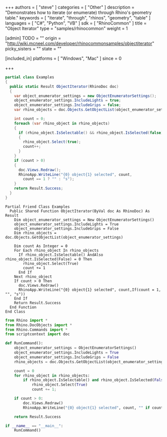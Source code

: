 +++
authors = [ "steve" ]
categories = [ "Other" ]
description = "Demonstrates how to iterate (or enumerate) through Rhino's geometry table."
keywords = [ "iterate", "through", "rhinos", "geometry", "table" ]
languages = [ "C#", "Python", "VB" ]
sdk = [ "RhinoCommon" ]
title = "Object Iterator"
type = "samples/rhinocommon"
weight = 1

[admin]
TODO = ""
origin = "http://wiki.mcneel.com/developer/rhinocommonsamples/objectiterator"
picky_sisters = ""
state = ""

[included_in]
platforms = [ "Windows", "Mac" ]
since = 0

+++

<div class="codetab-content" id="cs">

```cs
partial class Examples
{
  public static Result ObjectIterator(RhinoDoc doc)
  {
    var object_enumerator_settings = new ObjectEnumeratorSettings();
    object_enumerator_settings.IncludeLights = true;
    object_enumerator_settings.IncludeGrips = false;
    var rhino_objects = doc.Objects.GetObjectList(object_enumerator_settings);

    int count = 0;
    foreach (var rhino_object in rhino_objects)
    {
      if (rhino_object.IsSelectable() && rhino_object.IsSelected(false) == 0)
      {
        rhino_object.Select(true);
        count++;
      }
    }
    if (count > 0)
    {
      doc.Views.Redraw();
      RhinoApp.WriteLine("{0} object{1} selected", count,
        count == 1 ? "" : "s");
    }
    return Result.Success;
  }
}
```

</div>


<div class="codetab-content" id="vb">

```vbnet
Partial Friend Class Examples
  Public Shared Function ObjectIterator(ByVal doc As RhinoDoc) As Result
	Dim object_enumerator_settings = New ObjectEnumeratorSettings()
	object_enumerator_settings.IncludeLights = True
	object_enumerator_settings.IncludeGrips = False
	Dim rhino_objects = doc.Objects.GetObjectList(object_enumerator_settings)

	Dim count As Integer = 0
	For Each rhino_object In rhino_objects
	  If rhino_object.IsSelectable() AndAlso rhino_object.IsSelected(False) = 0 Then
		rhino_object.Select(True)
		count += 1
	  End If
	Next rhino_object
	If count > 0 Then
	  doc.Views.Redraw()
	  RhinoApp.WriteLine("{0} object{1} selected", count,If(count = 1, "", "s"))
	End If
	Return Result.Success
  End Function
End Class
```

</div>


<div class="codetab-content" id="py">

```python
from Rhino import *
from Rhino.DocObjects import *
from Rhino.Commands import *
from scriptcontext import doc

def RunCommand():
    object_enumerator_settings = ObjectEnumeratorSettings()
    object_enumerator_settings.IncludeLights = True
    object_enumerator_settings.IncludeGrips = False
    rhino_objects = doc.Objects.GetObjectList(object_enumerator_settings)

    count = 0
    for rhino_object in rhino_objects:
        if rhino_object.IsSelectable() and rhino_object.IsSelected(False) == 0:
            rhino_object.Select(True)
            count += 1;

    if count > 0:
        doc.Views.Redraw()
        RhinoApp.WriteLine("{0} object{1} selected", count, "" if count == 1 else "s")

    return Result.Success

if __name__ == "__main__":
    RunCommand()
```

</div>
